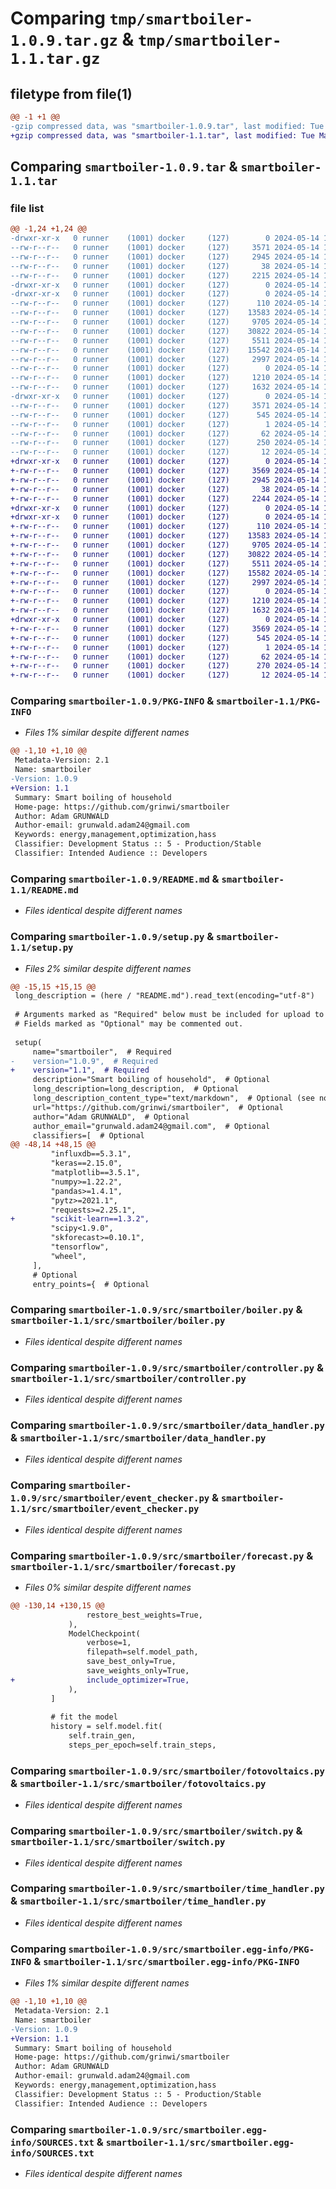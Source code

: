 # Comparing `tmp/smartboiler-1.0.9.tar.gz` & `tmp/smartboiler-1.1.tar.gz`

## filetype from file(1)

```diff
@@ -1 +1 @@
-gzip compressed data, was "smartboiler-1.0.9.tar", last modified: Tue May 14 15:54:18 2024, max compression
+gzip compressed data, was "smartboiler-1.1.tar", last modified: Tue May 14 17:58:12 2024, max compression
```

## Comparing `smartboiler-1.0.9.tar` & `smartboiler-1.1.tar`

### file list

```diff
@@ -1,24 +1,24 @@
-drwxr-xr-x   0 runner    (1001) docker     (127)        0 2024-05-14 15:54:18.937108 smartboiler-1.0.9/
--rw-r--r--   0 runner    (1001) docker     (127)     3571 2024-05-14 15:54:18.937108 smartboiler-1.0.9/PKG-INFO
--rw-r--r--   0 runner    (1001) docker     (127)     2945 2024-05-14 15:54:16.000000 smartboiler-1.0.9/README.md
--rw-r--r--   0 runner    (1001) docker     (127)       38 2024-05-14 15:54:18.937108 smartboiler-1.0.9/setup.cfg
--rw-r--r--   0 runner    (1001) docker     (127)     2215 2024-05-14 15:54:18.000000 smartboiler-1.0.9/setup.py
-drwxr-xr-x   0 runner    (1001) docker     (127)        0 2024-05-14 15:54:18.933108 smartboiler-1.0.9/src/
-drwxr-xr-x   0 runner    (1001) docker     (127)        0 2024-05-14 15:54:18.937108 smartboiler-1.0.9/src/smartboiler/
--rw-r--r--   0 runner    (1001) docker     (127)      110 2024-05-14 15:54:16.000000 smartboiler-1.0.9/src/smartboiler/__init__.py
--rw-r--r--   0 runner    (1001) docker     (127)    13583 2024-05-14 15:54:16.000000 smartboiler-1.0.9/src/smartboiler/boiler.py
--rw-r--r--   0 runner    (1001) docker     (127)     9705 2024-05-14 15:54:16.000000 smartboiler-1.0.9/src/smartboiler/controller.py
--rw-r--r--   0 runner    (1001) docker     (127)    30822 2024-05-14 15:54:16.000000 smartboiler-1.0.9/src/smartboiler/data_handler.py
--rw-r--r--   0 runner    (1001) docker     (127)     5511 2024-05-14 15:54:16.000000 smartboiler-1.0.9/src/smartboiler/event_checker.py
--rw-r--r--   0 runner    (1001) docker     (127)    15542 2024-05-14 15:54:16.000000 smartboiler-1.0.9/src/smartboiler/forecast.py
--rw-r--r--   0 runner    (1001) docker     (127)     2997 2024-05-14 15:54:16.000000 smartboiler-1.0.9/src/smartboiler/fotovoltaics.py
--rw-r--r--   0 runner    (1001) docker     (127)        0 2024-05-14 15:54:16.000000 smartboiler-1.0.9/src/smartboiler/main.py
--rw-r--r--   0 runner    (1001) docker     (127)     1210 2024-05-14 15:54:16.000000 smartboiler-1.0.9/src/smartboiler/switch.py
--rw-r--r--   0 runner    (1001) docker     (127)     1632 2024-05-14 15:54:16.000000 smartboiler-1.0.9/src/smartboiler/time_handler.py
-drwxr-xr-x   0 runner    (1001) docker     (127)        0 2024-05-14 15:54:18.937108 smartboiler-1.0.9/src/smartboiler.egg-info/
--rw-r--r--   0 runner    (1001) docker     (127)     3571 2024-05-14 15:54:18.000000 smartboiler-1.0.9/src/smartboiler.egg-info/PKG-INFO
--rw-r--r--   0 runner    (1001) docker     (127)      545 2024-05-14 15:54:18.000000 smartboiler-1.0.9/src/smartboiler.egg-info/SOURCES.txt
--rw-r--r--   0 runner    (1001) docker     (127)        1 2024-05-14 15:54:18.000000 smartboiler-1.0.9/src/smartboiler.egg-info/dependency_links.txt
--rw-r--r--   0 runner    (1001) docker     (127)       62 2024-05-14 15:54:18.000000 smartboiler-1.0.9/src/smartboiler.egg-info/entry_points.txt
--rw-r--r--   0 runner    (1001) docker     (127)      250 2024-05-14 15:54:18.000000 smartboiler-1.0.9/src/smartboiler.egg-info/requires.txt
--rw-r--r--   0 runner    (1001) docker     (127)       12 2024-05-14 15:54:18.000000 smartboiler-1.0.9/src/smartboiler.egg-info/top_level.txt
+drwxr-xr-x   0 runner    (1001) docker     (127)        0 2024-05-14 17:58:12.254503 smartboiler-1.1/
+-rw-r--r--   0 runner    (1001) docker     (127)     3569 2024-05-14 17:58:12.254503 smartboiler-1.1/PKG-INFO
+-rw-r--r--   0 runner    (1001) docker     (127)     2945 2024-05-14 17:58:10.000000 smartboiler-1.1/README.md
+-rw-r--r--   0 runner    (1001) docker     (127)       38 2024-05-14 17:58:12.254503 smartboiler-1.1/setup.cfg
+-rw-r--r--   0 runner    (1001) docker     (127)     2244 2024-05-14 17:58:11.000000 smartboiler-1.1/setup.py
+drwxr-xr-x   0 runner    (1001) docker     (127)        0 2024-05-14 17:58:12.250503 smartboiler-1.1/src/
+drwxr-xr-x   0 runner    (1001) docker     (127)        0 2024-05-14 17:58:12.254503 smartboiler-1.1/src/smartboiler/
+-rw-r--r--   0 runner    (1001) docker     (127)      110 2024-05-14 17:58:10.000000 smartboiler-1.1/src/smartboiler/__init__.py
+-rw-r--r--   0 runner    (1001) docker     (127)    13583 2024-05-14 17:58:10.000000 smartboiler-1.1/src/smartboiler/boiler.py
+-rw-r--r--   0 runner    (1001) docker     (127)     9705 2024-05-14 17:58:10.000000 smartboiler-1.1/src/smartboiler/controller.py
+-rw-r--r--   0 runner    (1001) docker     (127)    30822 2024-05-14 17:58:10.000000 smartboiler-1.1/src/smartboiler/data_handler.py
+-rw-r--r--   0 runner    (1001) docker     (127)     5511 2024-05-14 17:58:10.000000 smartboiler-1.1/src/smartboiler/event_checker.py
+-rw-r--r--   0 runner    (1001) docker     (127)    15582 2024-05-14 17:58:10.000000 smartboiler-1.1/src/smartboiler/forecast.py
+-rw-r--r--   0 runner    (1001) docker     (127)     2997 2024-05-14 17:58:10.000000 smartboiler-1.1/src/smartboiler/fotovoltaics.py
+-rw-r--r--   0 runner    (1001) docker     (127)        0 2024-05-14 17:58:10.000000 smartboiler-1.1/src/smartboiler/main.py
+-rw-r--r--   0 runner    (1001) docker     (127)     1210 2024-05-14 17:58:10.000000 smartboiler-1.1/src/smartboiler/switch.py
+-rw-r--r--   0 runner    (1001) docker     (127)     1632 2024-05-14 17:58:10.000000 smartboiler-1.1/src/smartboiler/time_handler.py
+drwxr-xr-x   0 runner    (1001) docker     (127)        0 2024-05-14 17:58:12.254503 smartboiler-1.1/src/smartboiler.egg-info/
+-rw-r--r--   0 runner    (1001) docker     (127)     3569 2024-05-14 17:58:12.000000 smartboiler-1.1/src/smartboiler.egg-info/PKG-INFO
+-rw-r--r--   0 runner    (1001) docker     (127)      545 2024-05-14 17:58:12.000000 smartboiler-1.1/src/smartboiler.egg-info/SOURCES.txt
+-rw-r--r--   0 runner    (1001) docker     (127)        1 2024-05-14 17:58:12.000000 smartboiler-1.1/src/smartboiler.egg-info/dependency_links.txt
+-rw-r--r--   0 runner    (1001) docker     (127)       62 2024-05-14 17:58:12.000000 smartboiler-1.1/src/smartboiler.egg-info/entry_points.txt
+-rw-r--r--   0 runner    (1001) docker     (127)      270 2024-05-14 17:58:12.000000 smartboiler-1.1/src/smartboiler.egg-info/requires.txt
+-rw-r--r--   0 runner    (1001) docker     (127)       12 2024-05-14 17:58:12.000000 smartboiler-1.1/src/smartboiler.egg-info/top_level.txt
```

### Comparing `smartboiler-1.0.9/PKG-INFO` & `smartboiler-1.1/PKG-INFO`

 * *Files 1% similar despite different names*

```diff
@@ -1,10 +1,10 @@
 Metadata-Version: 2.1
 Name: smartboiler
-Version: 1.0.9
+Version: 1.1
 Summary: Smart boiling of household
 Home-page: https://github.com/grinwi/smartboiler
 Author: Adam GRUNWALD
 Author-email: grunwald.adam24@gmail.com
 Keywords: energy,management,optimization,hass
 Classifier: Development Status :: 5 - Production/Stable
 Classifier: Intended Audience :: Developers
```

### Comparing `smartboiler-1.0.9/README.md` & `smartboiler-1.1/README.md`

 * *Files identical despite different names*

### Comparing `smartboiler-1.0.9/setup.py` & `smartboiler-1.1/setup.py`

 * *Files 2% similar despite different names*

```diff
@@ -15,15 +15,15 @@
 long_description = (here / "README.md").read_text(encoding="utf-8")
 
 # Arguments marked as "Required" below must be included for upload to PyPI.
 # Fields marked as "Optional" may be commented out.
 
 setup(
     name="smartboiler",  # Required
-    version="1.0.9",  # Required
+    version="1.1",  # Required
     description="Smart boiling of household",  # Optional
     long_description=long_description,  # Optional
     long_description_content_type="text/markdown",  # Optional (see note above)
     url="https://github.com/grinwi/smartboiler",  # Optional
     author="Adam GRUNWALD",  # Optional
     author_email="grunwald.adam24@gmail.com",  # Optional
     classifiers=[  # Optional
@@ -48,14 +48,15 @@
         "influxdb==5.3.1",
         "keras==2.15.0",
         "matplotlib==3.5.1",
         "numpy>=1.22.2",
         "pandas>=1.4.1",
         "pytz>=2021.1",
         "requests>=2.25.1",
+        "scikit-learn==1.3.2",
         "scipy<1.9.0",
         "skforecast>=0.10.1",
         "tensorflow",
         "wheel",
     ],
     # Optional
     entry_points={  # Optional
```

### Comparing `smartboiler-1.0.9/src/smartboiler/boiler.py` & `smartboiler-1.1/src/smartboiler/boiler.py`

 * *Files identical despite different names*

### Comparing `smartboiler-1.0.9/src/smartboiler/controller.py` & `smartboiler-1.1/src/smartboiler/controller.py`

 * *Files identical despite different names*

### Comparing `smartboiler-1.0.9/src/smartboiler/data_handler.py` & `smartboiler-1.1/src/smartboiler/data_handler.py`

 * *Files identical despite different names*

### Comparing `smartboiler-1.0.9/src/smartboiler/event_checker.py` & `smartboiler-1.1/src/smartboiler/event_checker.py`

 * *Files identical despite different names*

### Comparing `smartboiler-1.0.9/src/smartboiler/forecast.py` & `smartboiler-1.1/src/smartboiler/forecast.py`

 * *Files 0% similar despite different names*

```diff
@@ -130,14 +130,15 @@
                 restore_best_weights=True,
             ),
             ModelCheckpoint(
                 verbose=1,
                 filepath=self.model_path,
                 save_best_only=True,
                 save_weights_only=True,
+                include_optimizer=True,
             ),
         ]
 
         # fit the model
         history = self.model.fit(
             self.train_gen,
             steps_per_epoch=self.train_steps,
```

### Comparing `smartboiler-1.0.9/src/smartboiler/fotovoltaics.py` & `smartboiler-1.1/src/smartboiler/fotovoltaics.py`

 * *Files identical despite different names*

### Comparing `smartboiler-1.0.9/src/smartboiler/switch.py` & `smartboiler-1.1/src/smartboiler/switch.py`

 * *Files identical despite different names*

### Comparing `smartboiler-1.0.9/src/smartboiler/time_handler.py` & `smartboiler-1.1/src/smartboiler/time_handler.py`

 * *Files identical despite different names*

### Comparing `smartboiler-1.0.9/src/smartboiler.egg-info/PKG-INFO` & `smartboiler-1.1/src/smartboiler.egg-info/PKG-INFO`

 * *Files 1% similar despite different names*

```diff
@@ -1,10 +1,10 @@
 Metadata-Version: 2.1
 Name: smartboiler
-Version: 1.0.9
+Version: 1.1
 Summary: Smart boiling of household
 Home-page: https://github.com/grinwi/smartboiler
 Author: Adam GRUNWALD
 Author-email: grunwald.adam24@gmail.com
 Keywords: energy,management,optimization,hass
 Classifier: Development Status :: 5 - Production/Stable
 Classifier: Intended Audience :: Developers
```

### Comparing `smartboiler-1.0.9/src/smartboiler.egg-info/SOURCES.txt` & `smartboiler-1.1/src/smartboiler.egg-info/SOURCES.txt`

 * *Files identical despite different names*

